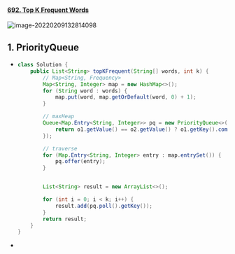 #### [692. Top K Frequent Words](https://leetcode-cn.com/problems/top-k-frequent-words/)

![image-20220209132814098](https://raw.githubusercontent.com/TWDH/Leetcode-From-Zero/pictures/img/image-20220209132814098.png)

## 1. PriorityQueue

- ```java
  class Solution {
      public List<String> topKFrequent(String[] words, int k) {
          // Map<String, Frequency>
          Map<String, Integer> map = new HashMap<>();
          for (String word : words) {
              map.put(word, map.getOrDefault(word, 0) + 1);
          }
  
          // maxHeap
          Queue<Map.Entry<String, Integer>> pq = new PriorityQueue<>((o1, o2) -> {
              return o1.getValue() == o2.getValue() ? o1.getKey().compareTo(o2.getKey()) : o2.getValue() - o1.getValue();
          });
  
          // traverse
          for (Map.Entry<String, Integer> entry : map.entrySet()) {
              pq.offer(entry);
          }
  
  
          List<String> result = new ArrayList<>();
  
          for (int i = 0; i < k; i++) {
              result.add(pq.poll().getKey());
          }
          return result;
      }
  }
  ```

- 

